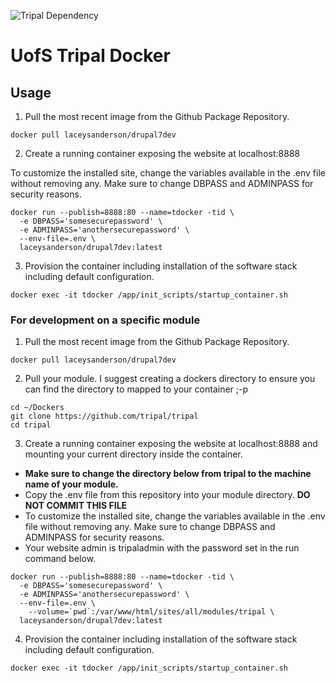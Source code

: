 ![Tripal Dependency](https://img.shields.io/badge/tripal-%3E=3.0-brightgreen)

# UofS Tripal Docker

## Usage

1) Pull the most recent image from the Github Package Repository.

```
docker pull laceysanderson/drupal7dev
```

2) Create a running container exposing the website at localhost:8888

To customize the installed site, change the variables available in the .env file without removing any. Make sure to change DBPASS and ADMINPASS for security reasons.

```
docker run --publish=8888:80 --name=tdocker -tid \
  -e DBPASS='somesecurepassword' \
  -e ADMINPASS='anothersecurepassword' \
  --env-file=.env \
  laceysanderson/drupal7dev:latest
```

3) Provision the container including installation of the software stack including default configuration.

```
docker exec -it tdocker /app/init_scripts/startup_container.sh
```

### For development on a specific module

1) Pull the most recent image from the Github Package Repository.

```
docker pull laceysanderson/drupal7dev
```

2) Pull your module. I suggest creating a dockers directory to ensure you can find the directory to mapped to your container ;-p

```
cd ~/Dockers
git clone https://github.com/tripal/tripal
cd tripal
```

3) Create a running container exposing the website at localhost:8888 and mounting your current directory inside the container.

 - **Make sure to change the directory below from tripal to the machine name of your module.**
 - Copy the .env file from this repository into your module directory. **DO NOT COMMIT THIS FILE**
 - To customize the installed site, change the variables available in the .env file without removing any. Make sure to change DBPASS and ADMINPASS for security reasons.
 - Your website admin is tripaladmin with the password set in the run command below.

```
docker run --publish=8888:80 --name=tdocker -tid \
  -e DBPASS='somesecurepassword' \
  -e ADMINPASS='anothersecurepassword' \
  --env-file=.env \
	--volume=`pwd`:/var/www/html/sites/all/modules/tripal \
  laceysanderson/drupal7dev:latest
```

4) Provision the container including installation of the software stack including default configuration.

```
docker exec -it tdocker /app/init_scripts/startup_container.sh
```
